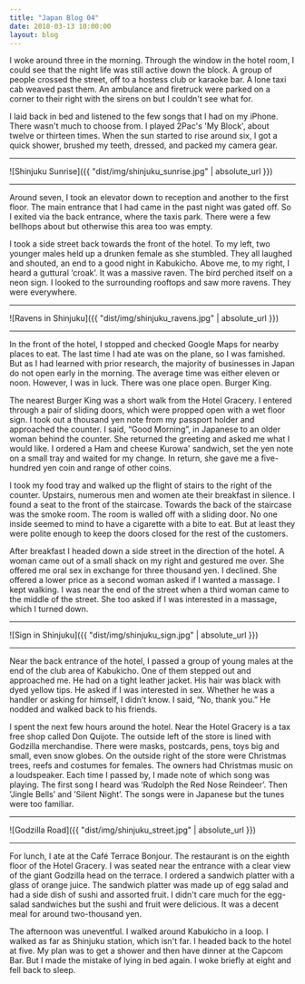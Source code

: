 ```yaml
---
title: "Japan Blog 04"
date: 2018-03-13 10:00:00
layout: blog
---
```


I woke around three in the morning. Through the window in the hotel room, I could see that the night life was still active down the block. A group of people crossed the street, off to a hostess club or karaoke bar. A lone taxi cab weaved past them. An ambulance and firetruck were parked on a corner to their right with the sirens on but I couldn't see what for.

I laid back in bed and listened to the few songs that I had on my iPhone. There wasn't much to choose from. I played 2Pac's 'My Block', about twelve or thirteen times. When the sun started to rise around six, I got a quick shower, brushed my teeth, dressed, and packed my camera gear.

---

![Shinjuku Sunrise]({{ "dist/img/shinjuku_sunrise.jpg" | absolute_url }})

---

Around seven, I took an elevator down to reception and another to the first floor. The main entrance that I had came in the past night was gated off. So I exited via the back entrance, where the taxis park. There were a few bellhops about but otherwise this area too was empty.

I took a side street back towards the front of the hotel. To my left, two younger males held up a drunken female as she stumbled. They all laughed and shouted, an end to a good night in Kabukicho. Above me, to my right, I heard a guttural ‘croak’. It was a massive raven. The bird perched itself on a neon sign. I looked to the surrounding rooftops and saw more ravens. They were everywhere.

---

![Ravens in Shinjuku]({{ "dist/img/shinjuku_ravens.jpg" | absolute_url }})

---

In the front of the hotel, I stopped and checked Google Maps for nearby places to eat. The last time I had ate was on the plane, so I was famished. But as I had learned with prior research, the majority of businesses in Japan do not open early in the morning. The average time was either eleven or noon. However, I was in luck. There was one place open. Burger King.

The nearest Burger King was a short walk from the Hotel Gracery. I entered through a pair of sliding doors, which were propped open with a wet floor sign. I took out a thousand yen note from my passport holder and approached the counter. I said, “Good Morning”, in Japanese to an older woman behind the counter. She returned the greeting and asked me what I would like. I ordered a Ham and cheese Kurowa' sandwich, set the yen note on a small tray and waited for my change. In return, she gave me a five-hundred yen coin and range of other coins.

I took my food tray and walked up the flight of stairs to the right of the counter. Upstairs, numerous men and women ate their breakfast in silence. I found a seat to the front of the staircase. Towards the back of the staircase was the smoke room. The room is walled off with a sliding door. No one inside seemed to mind to have a cigarette with a bite to eat. But at least they were polite enough to keep the doors closed for the rest of the customers.

After breakfast I headed down a side street in the direction of the hotel. A woman came out of a small shack on my right and gestured me over. She offered me oral sex in exchange for three thousand yen. I declined. She offered a lower price as a second woman asked if I wanted a massage. I kept walking. I was near the end of the street when a third woman came to the middle of the street. She too asked if I was interested in a massage, which I turned down.

---

![Sign in Shinjuku]({{ "dist/img/shinjuku_sign.jpg" | absolute_url }})

---

Near the back entrance of the hotel, I passed a group of young males at the end of the club area of Kabukicho. One of them stepped out and approached me. He had on a tight leather jacket. His hair was black with dyed yellow tips. He asked if I was interested in sex. Whether he was a handler or asking for himself, I didn’t know. I said, “No, thank you.” He nodded and walked back to his friends.

I spent the next few hours around the hotel. Near the Hotel Gracery is a tax free shop called Don Quijote. The outside left of the store is lined with Godzilla merchandise. There were masks, postcards, pens, toys big and small, even snow globes. On the outside right of the store were Christmas trees, reefs and costumes for females. The owners had Christmas music on a loudspeaker. Each time I passed by, I made note of which song was playing. The first song I heard was ’Rudolph the Red Nose Reindeer’. Then ’Jingle Bells’ and ’Silent Night’. The songs were in Japanese but the tunes were too familiar.

---

![Godzilla Road]({{ "dist/img/shinjuku_street.jpg" | absolute_url }})

---

For lunch, I ate at the Café Terrace Bonjour. The restaurant is on the eighth floor of the Hotel Gracery. I was seated near the entrance with a clear view of the giant Godzilla head on the terrace. I ordered a sandwich platter with a glass of orange juice. The sandwich platter was made up of egg salad and had a side dish of sushi and assorted fruit. I didn't care much for the egg-salad sandwiches but the sushi and fruit were delicious. It was a decent meal for around two-thousand yen.

The afternoon was uneventful. I walked around Kabukicho in a loop. I walked as far as Shinjuku station, which isn't far. I headed back to the hotel at five. My plan was to get a shower and then have dinner at the Capcom Bar. But I made the mistake of lying in bed again. I woke briefly at eight and fell back to sleep.